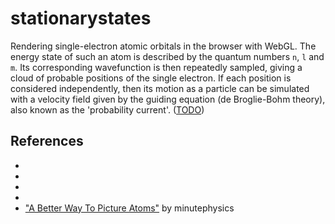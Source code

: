 # stationarystates

Rendering single-electron atomic orbitals in the browser with WebGL.
The energy state of such an atom is described by the quantum numbers `n`, `l` and `m`.
Its corresponding wavefunction is then repeatedly sampled, giving a cloud of probable positions of the single electron.
If each position is considered independently, then its motion as a particle can be simulated with a velocity field given by the guiding equation (de Broglie-Bohm theory), also known as the 'probability current'. ([TODO](TODO.md))

## References

- [](https://en.wikipedia.org/wiki/Atomic_orbital)
- [](https://en.wikipedia.org/wiki/Hydrogen-like_atom)
- [](https://en.wikipedia.org/wiki/Probability_current)
- [](https://blog.demofox.org/2014/12/30/dual-numbers-automatic-differentiation)
- ["A Better Way To Picture Atoms"](https://www.youtube.com/watch?v=W2Xb2GFK2yc) by minutephysics
